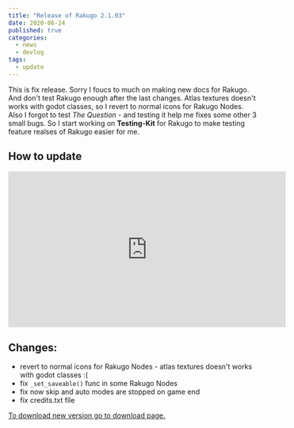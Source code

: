 ```yaml
---
title: "Release of Rakugo 2.1.03"
date: 2020-06-24
published: true
categories:
  - news
  - devlog
tags:
  - update
---
```


This is fix release.
Sorry I foucs to much on making new docs for Rakugo.
And don't test Rakugo enough after the last changes.
Atlas textures doesn't works with godot classes,
so I revert to normal icons for Rakugo Nodes.
Also I forgot to test *The Question* - and testing it help me fixes some other 3 small bugs.
So I start working on **Testing-Kit** for Rakugo to make testing feature realses of Rakugo easier for me.

## How to update

<iframe width="560" height="315" src="https://www.youtube.com/embed/mHlyDUKxxFw" frameborder="0" allow="accelerometer; autoplay; encrypted-media; gyroscope; picture-in-picture" allowfullscreen></iframe>

## Changes:
- revert to normal icons for Rakugo Nodes - atlas textures doesn't works with godot classes :(
- fix `_set_saveable()` func in some Rakugo Nodes
- fix now skip and auto modes are stopped on game end
- fix credits.txt file

[To download new version go to download page.](/download/)
